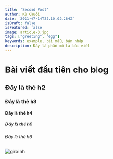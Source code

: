```yaml
---
title: 'Second Post'
author: Kủ Chuối
date: '2021-07-14T22:10:03.284Z'
isDraft: false
isFeatured: false
image: article-3.jpg
tags: ["greeting", "egg"]
keywords: example, bài mẫu, bản nháp
description: Đây là phần mô tả bài viết
---
```


# Bài viết đầu tiên cho blog
## Đây là thẻ h2
### Đây là thẻ h3
#### Đây là thẻ h4
##### Đây là thẻ h5
###### Đây là thẻ h6
![girlxinh](/images/contents/blog/article-5.jpg)